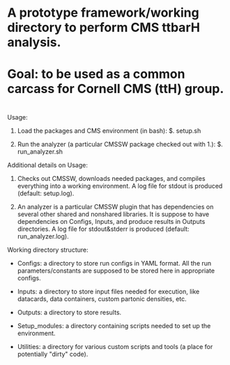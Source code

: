 #
# A prototype framework/working directory to perform CMS ttbarH analysis.
#
# Goal: to be used as a common carcass for Cornell CMS (ttH) group.
#


Usage:
1. Load the packages and CMS environment (in bash):
	$. setup.sh

2. Run the analyzer (a particular CMSSW package checked out with 1.):
	$. run_analyzer.sh


Additional details on Usage:
1. Checks out CMSSW, downloads needed packages, and compiles everything
into a working environment. A log file for stdout is produced (default:
setup.log).

2. An analyzer is a particular CMSSW plugin that has dependencies on
several other shared and nonshared libraries. It is suppose to have
dependencies on Configs, Inputs, and produce results in Outputs directories.
A log file for stdout&stderr is produced (default: run_analyzer.log).


Working directory structure:
* Configs: a directory to store run configs in YAML format. All the run
parameters/constants are supposed to be stored here in appropriate configs.

* Inputs: a directory to store input files needed for execution, like datacards,
data containers, custom partonic densities, etc.

* Outputs: a directory to store results.

* Setup_modules: a directory containing scripts needed to set up the
environment.

* Utilities: a directory for various custom scripts and tools (a place for
potentially "dirty" code).